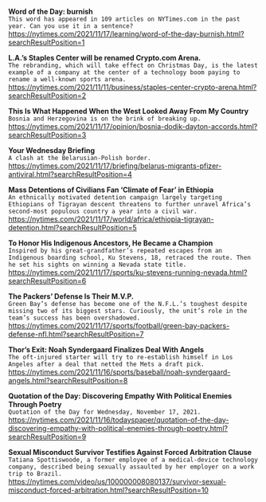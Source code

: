 **Word of the Day: burnish**\
`This word has appeared in 109 articles on NYTimes.com in the past year. Can you use it in a sentence?`\
https://nytimes.com/2021/11/17/learning/word-of-the-day-burnish.html?searchResultPosition=1

**L.A.’s Staples Center will be renamed Crypto.com Arena.**\
`The rebranding, which will take effect on Christmas Day, is the latest example of a company at the center of a technology boom paying to rename a well-known sports arena.`\
https://nytimes.com/2021/11/11/business/staples-center-crypto-arena.html?searchResultPosition=2

**This Is What Happened When the West Looked Away From My Country**\
`Bosnia and Herzegovina is on the brink of breaking up.`\
https://nytimes.com/2021/11/17/opinion/bosnia-dodik-dayton-accords.html?searchResultPosition=3

**Your Wednesday Briefing**\
`A clash at the Belarusian-Polish border.`\
https://nytimes.com/2021/11/17/briefing/belarus-migrants-pfizer-antiviral.html?searchResultPosition=4

**Mass Detentions of Civilians Fan ‘Climate of Fear’ in Ethiopia**\
`An ethnically motivated detention campaign largely targeting Ethiopians of Tigrayan descent threatens to further unravel Africa’s second-most populous country a year into a civil war.`\
https://nytimes.com/2021/11/17/world/africa/ethiopia-tigrayan-detention.html?searchResultPosition=5

**To Honor His Indigenous Ancestors, He Became a Champion**\
`Inspired by his great-grandfather’s repeated escapes from an Indigenous boarding school, Ku Stevens, 18, retraced the route. Then he set his sights on winning a Nevada state title.`\
https://nytimes.com/2021/11/17/sports/ku-stevens-running-nevada.html?searchResultPosition=6

**The Packers’ Defense Is Their M.V.P.**\
`Green Bay’s defense has become one of the N.F.L.’s toughest despite missing two of its biggest stars. Curiously, the unit’s role in the team’s success has been overshadowed.`\
https://nytimes.com/2021/11/17/sports/football/green-bay-packers-defense-nfl.html?searchResultPosition=7

**Thor’s Exit: Noah Syndergaard Finalizes Deal With Angels**\
`The oft-injured starter will try to re-establish himself in Los Angeles after a deal that netted the Mets a draft pick.`\
https://nytimes.com/2021/11/16/sports/baseball/noah-syndergaard-angels.html?searchResultPosition=8

**Quotation of the Day: Discovering Empathy With Political Enemies Through Poetry**\
`Quotation of the Day for Wednesday, November 17, 2021.`\
https://nytimes.com/2021/11/16/todayspaper/quotation-of-the-day-discovering-empathy-with-political-enemies-through-poetry.html?searchResultPosition=9

**Sexual Misconduct Survivor Testifies Against Forced Arbitration Clause**\
`Tatiana Spottiswoode, a former employee of a medical-device technology company, described being sexually assaulted by her employer on a work trip to Brazil.`\
https://nytimes.com/video/us/100000008080137/survivor-sexual-misconduct-forced-arbitration.html?searchResultPosition=10

